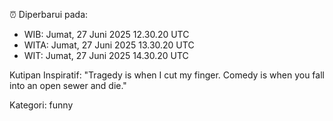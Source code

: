 ⏰ Diperbarui pada:
- WIB: Jumat, 27 Juni 2025 12.30.20 UTC
- WITA: Jumat, 27 Juni 2025 13.30.20 UTC
- WIT: Jumat, 27 Juni 2025 14.30.20 UTC

Kutipan Inspiratif:
"Tragedy is when I cut my finger. Comedy is when you fall into an open sewer and die."


Kategori: funny

